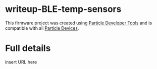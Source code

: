 # writeup-BLE-temp-sensors

This firmware project was created using [Particle Developer Tools](https://www.particle.io/developer-tools/) and is compatible with all [Particle Devices](https://www.particle.io/devices/).

# Full details

insert URL here